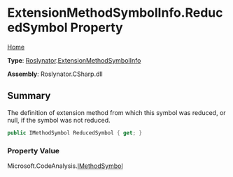 # ExtensionMethodSymbolInfo\.ReducedSymbol Property

[Home](../../../README.md)

**Type**: [Roslynator](../../README.md)\.[ExtensionMethodSymbolInfo](../README.md)

**Assembly**: Roslynator\.CSharp\.dll

## Summary

The definition of extension method from which this symbol was reduced, or null, if the symbol was not reduced\.

```csharp
public IMethodSymbol ReducedSymbol { get; }
```

### Property Value

Microsoft\.CodeAnalysis\.[IMethodSymbol](https://docs.microsoft.com/en-us/dotnet/api/microsoft.codeanalysis.imethodsymbol)

